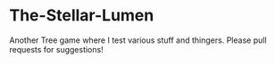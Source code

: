 # The-Stellar-Lumen
Another Tree game where I test various stuff and thingers. Please pull requests for suggestions!

